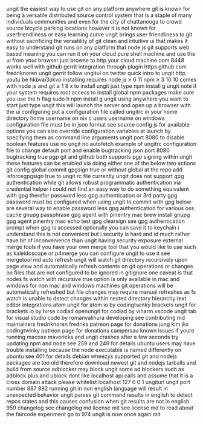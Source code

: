 ungit the easiest way to use git on any platform anywhere git is known for being a versatile distributed source control system that is a staple of many individuals communities and even for the city of chattanooga to crowd source bicycle parking locations however it is not known for userfriendliness or easy learning curve ungit brings user friendliness to git without sacrificing the versatility of git clean and intuitive ui that makes it easy to understand git runs on any platform that node js git supports web based meaning you can run it on your cloud pure shell machine and use the ui from your browser just browse to http your cloud machine com 8448 works well with github gerrit integration through plugin https github com fredriknoren ungit gerrit follow ungitui on twitter quick intro to ungit http youtu be hkbvai3okvo installing requires node js ≥ 6 11 npm ≥ 3 10 10 comes with node js and git ≥ 1 8 x to install ungit just type npm install g ungit note if your system requires root access to install global npm packages make sure you use the h flag sudo h npm install g ungit using anywhere you want to start just type ungit this will launch the server and open up a browser with the ui configuring put a configuration file called ungitrc in your home directory home username on nix c users username on windows configuration file must be in json format see source config js for available options you can also override configuration variables at launch by specifying them as command line arguments ungit port 8080 to disable boolean features use no ungit no autofetch example of ungitrc configuration file to change default port and enable bugtracking json port 8080 bugtracking true pgp git and github both supports pgp signing within ungit these features can be enabled via doing either one of the below two actions git config global commit gpgsign true or without global at the repo add isforcegpgsign true to ungit rc file currently ungit does not support gpg authentication while git allows robust programmatic authentication via credential helper i could not find an easy way to do something equivalent with gpg therefor password less gpg authentication or 3rd party gpg password must be configured when using ungit to commit with gpg below are several way to enable password less gpg authentication for various oss cache gnupg passphrase gpg agent with pinentry mac brew install gnupg gpg agent pinentry mac echo test gpg clearsign see gpg authentication prompt when gpg is accessed optionally you can save it to keychain i understand this is not convenient but i security is hard and id much rather have bit of inconvenience than ungit having security exposure external merge tools if you have your own merge tool that you would like to use such as kaleidoscope or p4merge you can configure ungit to use it see mergetool md auto refresh ungit will watch git directory recursively upon page view and automatically refresh contents on git operations or changes on files that are not configured to be ignored in gitignore one caveat is that nodes fs watch with recursive true option is only available in mac and windows for non mac and windows machines git operations will be automatically refreshed but file changes may require manual refreshes as fs watch is unable to detect changes within nested directory hierarchy text editor integrations atom ungit for atom io by codingtwinky brackets ungit for brackets io by hirse codiad openungit for codiad by viharm vscode ungit tab for visual studio code by romanvalihura developing see contributing md maintainers fredriknoren fredriks patreon page for donations jung kim jks codingtwinky patreon page for donations campersau known issues if youre running macosx mavericks and ungit crashes after a few seconds try updating npm and node see 259 and 249 for details ubuntu users may have trouble installing because the node executable is named differently on ubuntu see 401 for details debian wheezys supported git and nodejs packages are too old therefore download newest git and nodejs tarballs and build from source adblocker may block ungit some ad blockers such as adblock plus and ublock dont like localhost api calls and assume that it is a cross domain attack please whitelist localhost 127 0 0 1 ungiturl ungit port number 887 892 running git in non english language will result in unexpected behavior ungit parses git command results in english to detect repos states and this causes confusion when git results are not in english 959 changelog see changelog md license mit see license md to read about the faircode experiment go to 974 ungit is now once again mit